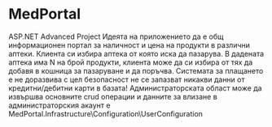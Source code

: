 # MedPortal
ASP.NET Advanced Project
Идеята на приложението да е общ информационен портал за наличност и цена на продукти  в различни аптеки. Клиента си избира аптека от която иска да пазарува.
В дадената аптека има N на брой продукти, клиента може да си избира от тях да добавя в кошница за пазаруване и да поръчва.
Системата за плащането е не доразвива с цел безопасност не се запазват никакви данни от кредитни/дебитни карти в базата!
Администраторската област може да извършва основните crud операции и данните за влизане в администраторския акаунт е MedPortal.Infrastructure\Configuration\UserConfiguration

